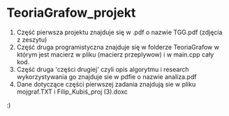 # TeoriaGrafow_projekt

1. Część pierwsza projektu znajduje się w .pdf o nazwie TGG.pdf (zdjęcia z zeszytu)
2. Część druga programistyczna znajduje się w folderze TeoriaGrafow w którym jest macierz w pliku (macierz przeplywow) i w main.cpp cały kod.
3. Część druga 'części drugiej' czyli opis algorytmu i research wykorzystywania go znajduje sie w pdfie o nazwie analiza.pdf
4. Dane dotyczące części pierwszej zadania znajdują sie w pliku mojgraf.TXT i Filip_Kubiś_proj (3).doxc

:)
